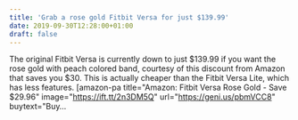 ```yaml
---
title: 'Grab a rose gold Fitbit Versa for just $139.99'
date: 2019-09-30T12:28:00+01:00
draft: false
---
```


The original Fitbit Versa is currently down to just $139.99 if you want the rose gold with peach colored band, courtesy of this discount from Amazon that saves you $30. This is actually cheaper than the Fitbit Versa Lite, which has less features. \[amazon-pa title="Amazon: Fitbit Versa Rose Gold - Save $29.96" image="https://ift.tt/2n3DM5Q" url="https://geni.us/pbmVCC8" buytext="Buy…